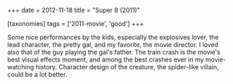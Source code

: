 +++
date = 2012-11-18
title = "Super 8 (2011)"

[taxonomies]
tags = ['2011-movie', 'good']
+++

Some nice performances by the kids, especially the explosives lover, the
lead character, the pretty gal, and my favorite, the movie director. I
loved also that of the guy playing the gal\'s father. The train crash is
the movie\'s best visual effects moment, and among the best crashes ever
in my movie-watching history. Character design of the creature, the
spider-like villain, could be a lot better.
